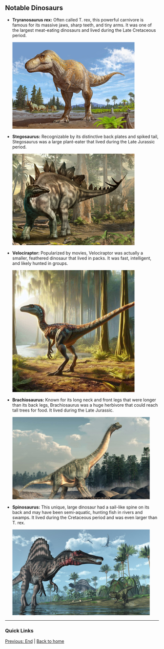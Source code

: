 ## Notable Dinosaurs
- **Tryranosaurus rex:** Often called T. rex, this powerful carnivore is famous for its massive jaws, sharp teeth, and tiny arms. It was one of the largest meat-eating dinosaurs and lived during the Late Cretaceous period.

   <img src="11tb-trex-cousin-01-tjkc-superJumbo.jpg" alt="Image description" width="400"/>

- **Stegosaurus:** Recognizable by its distinctive back plates and spiked tail, Stegosaurus was a large plant-eater that lived during the Late Jurassic period.

    <img src="1583192893524.png" alt="Image description" width="400"/>

- **Velociraptor:** Popularized by movies, Velociraptor was actually a smaller, feathered dinosaur that lived in packs. It was fast, intelligent, and likely hunted in groups.

     <img src="Velociraptor.jpeg" alt="Image description" width="400"/>

- **Brachiosaurus:** Known for its long neck and front legs that were longer than its back legs, Brachiosaurus was a huge herbivore that could reach tall trees for food. It lived during the Late Jurassic.
  
     <img src="Brachiosaurus.jpg" alt="Image description" width="450"/>

- **Spinosaurus:** This unique, large dinosaur had a sail-like spine on its back and may have been semi-aquatic, hunting fish in rivers and swamps. It lived during the Cretaceous period and was even larger than T. rex.

     <img src="spinosaurus.jpg" alt="Image description" width="450"/>

---
### Quick Links

[Previous: End](end.md) | [Back to home](README.md)


